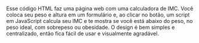 Esse código HTML faz uma página web com uma calculadora de IMC. Você coloca seu peso e altura em um formulário e, ao clicar no botão, um script em JavaScript calcula seu IMC e te mostra se você está abaixo do peso, no peso ideal, com sobrepeso ou obesidade. O design é bem simples e centralizado, então fica fácil de usar e visualmente agradável.
